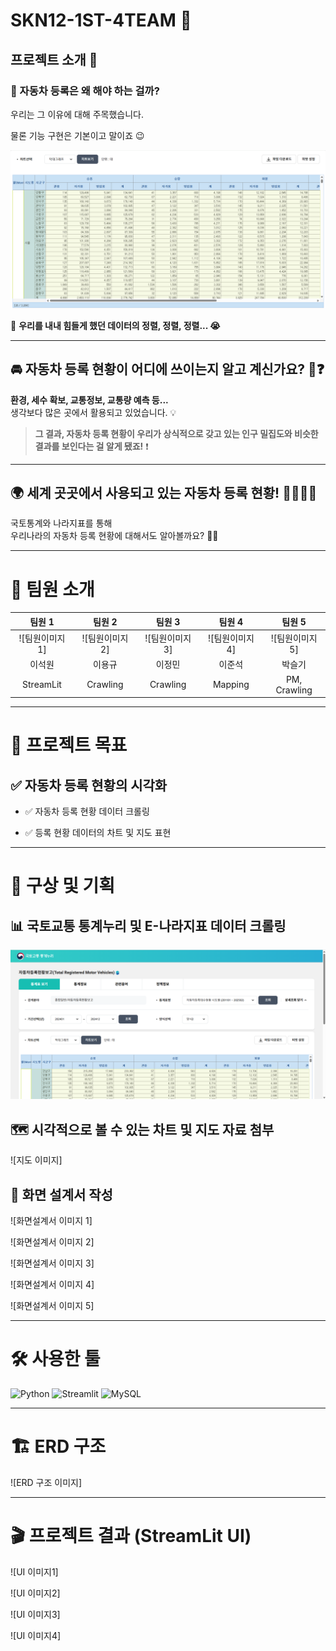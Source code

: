 # SKN12-1ST-4TEAM 🚀


## 프로젝트 소개 🚀


### 🚗 자동차 등록은 왜 해야 하는 걸까?

우리는 그 이유에 대해 주목했습니다.  

물론 기능 구현은 기본이고 말이죠 😉  

![국토누리이미지](images/국토누리1.png)

📌 **우리를 내내 힘들게 했던 데이터의 정렬, 정렬, 정렬... 😭**  



---


## 🚘 자동차 등록 현황이 어디에 쓰이는지 알고 계신가요? 🤔❓


**환경, 세수 확보, 교통정보, 교통량 예측 등...**  
생각보다 많은 곳에서 활용되고 있었습니다. 💡  


> **그 결과, 자동차 등록 현황이 우리가 상식적으로 갖고 있는 인구 밀집도와 비슷한 결과를 보인다는 걸 알게 됐죠!** ❗  



---


## 🌍 세계 곳곳에서 사용되고 있는 자동차 등록 현황! 🚗🚒🚌🚓


국토통계와 나라지표를 통해  
우리나라의 자동차 등록 현황에 대해서도 알아볼까요? 🏃‍♂️  



---


# 🎈 팀원 소개


| 팀원 1 | 팀원 2 | 팀원 3 | 팀원 4 | 팀원 5 |
|:------:|:------:|:------:|:------:|:------:|
| ![팀원이미지1] | ![팀원이미지2] | ![팀원이미지3] | ![팀원이미지4] | ![팀원이미지5] |
| 이석원 | 이용규 | 이정민 | 이준석 | 박슬기 |
| StreamLit | Crawling | Crawling | Mapping | PM, Crawling |  



---


# 🎯 프로젝트 목표


## ✅ 자동차 등록 현황의 시각화


- ✅ 자동차 등록 현황 데이터 크롤링  

- ✅ 등록 현황 데이터의 차트 및 지도 표현  



---


# 📌 구상 및 기획


## 📊 국토교통 통계누리 및 E-나라지표 데이터 크롤링  

![통계누리 이미지](images/국토누리2.png)



## 🗺️ 시각적으로 볼 수 있는 차트 및 지도 자료 첨부  

![지도 이미지]  



## 📝 화면 설계서 작성  

![화면설계서 이미지 1]  

![화면설계서 이미지 2]  

![화면설계서 이미지 3]  

![화면설계서 이미지 4]  

![화면설계서 이미지 5]  



---


# 🛠 사용한 툴


![Python](https://img.shields.io/badge/Python-3776AB?style=for-the-badge&logo=Python&logoColor=white)
![Streamlit](https://img.shields.io/badge/Streamlit-FF4B4B?style=for-the-badge&logo=Streamlit&logoColor=white)
![MySQL](https://img.shields.io/badge/MySQL-4479A1?style=for-the-badge&logo=MySQL&logoColor=white)




---


# 🏗 ERD 구조  

![ERD 구조 이미지]  



---


# 🎬 프로젝트 결과 (StreamLit UI)  

![UI 이미지1]  

![UI 이미지2]  

![UI 이미지3]  

![UI 이미지4]  

